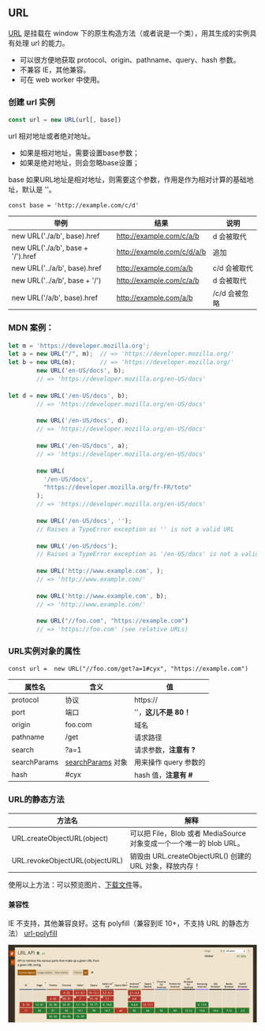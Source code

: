 ## URL
[URL](https://developer.mozilla.org/zh-CN/docs/Web/API/URL/URL) 是挂载在 window 下的原生构造方法（或者说是一个类），用其生成的实例具有处理 url 的能力。
- 可以很方便地获取 protocol、origin、pathname、query、hash 参数。
- 不兼容 IE，其他兼容。
- 可在 web worker 中使用。

### 创建 url 实例
``` js
const url = new URL(url[, base])
```
url 相对地址或者绝对地址。
- 如果是相对地址，需要设置base参数；
- 如果是绝对地址，则会忽略base设置；

base 如果URL地址是相对地址，则需要这个参数，作用是作为相对计算的基础地址，默认是 ''。

```
const base = 'http://example.com/c/d'
```
举例 | 结果 | 说明
-- | -- | --
new URL('./a/b', base).href | http://example.com/c/a/b | d 会被取代
new URL('./a/b', base + '/').href | http://example.com/c/d/a/b | 追加
new URL('../a/b', base).href | http://example.com/a/b | c/d 会被取代
new URL('../a/b', base + '/') | http://example.com/c/a/b | d 会被取代
new URL('/a/b', base).href | http://example.com/a/b | /c/d 会被忽略

### MDN 案例：
``` js
let m = 'https://developer.mozilla.org';
let a = new URL("/", m);  // => 'https://developer.mozilla.org/'
let b = new URL(m);       // => 'https://developer.mozilla.org/'
        new URL('en-US/docs', b);  
        // => 'https://developer.mozilla.org/en-US/docs'

let d = new URL('/en-US/docs', b); 
        // => 'https://developer.mozilla.org/en-US/docs'

        new URL('/en-US/docs', d); 
        // => 'https://developer.mozilla.org/en-US/docs'

        new URL('/en-US/docs', a); 
        // => 'https://developer.mozilla.org/en-US/docs'
        
        new URL(
          '/en-US/docs', 
          "https://developer.mozilla.org/fr-FR/toto"
        );
        // => 'https://developer.mozilla.org/en-US/docs'

        new URL('/en-US/docs', '');                    
        // Raises a TypeError exception as '' is not a valid URL

        new URL('/en-US/docs');                        
        // Raises a TypeError exception as '/en-US/docs' is not a valid URL

        new URL('http://www.example.com', );           
        // => 'http://www.example.com/'

        new URL('http://www.example.com', b);          
        // => 'http://www.example.com/'

        new URL("//foo.com", "https://example.com")    
        // => 'https://foo.com' (see relative URLs)
```

### URL实例对象的属性

```
const url =  new URL("//foo.com/get?a=1#cyx", "https://example.com")
``` 
属性名 | 含义 | 值
-- | -- | -- 
protocol | 协议 | https://
port | 端口 | ''，**这儿不是 80！**
origin | foo.com | 域名
pathname | /get | 请求路径
search | ?a=1 | 请求参数，**注意有 ?**
searchParams | [searchParams](./URLSearchParams.md) 对象 | 用来操作 query 参数的
hash | #cyx | hash 值，**注意有 #**

### URL的静态方法
方法名 | 解释
-- | --
URL.createObjectURL(object) | 可以把 File，Blob 或者 MediaSource 对象变成一个一个唯一的 blob URL。
URL.revokeObjectURL(objectURL) | 销毁由 URL.createObjectURL() 创建的 URL 对象，释放内存！
使用以上方法：可以预览图片、[下载文件](file-download/a.md)等。

#### 兼容性
IE 不支持，其他兼容良好。这有 polyfill（兼容到IE 10+，不支持 URL 的静态方法） [url-polyfill](https://github.com/lifaon74/url-polyfill)

![URL-兼容性](imgs/URL-兼容性.png)
